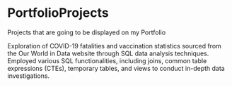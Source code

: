 # PortfolioProjects
Projects that are going to be displayed on my Portfolio

Exploration of COVID-19 fatalities and vaccination statistics sourced from the Our World in Data website through SQL data analysis techniques. Employed various SQL functionalities, including joins, common table expressions (CTEs), temporary tables, and views to conduct in-depth data investigations.
